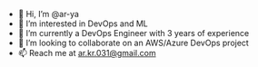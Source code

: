 - 👋 Hi, I’m @ar-ya
- 👀 I’m interested in DevOps and ML
- 🌱 I’m currently a DevOps Engineer with 3 years of experience
- 💞️ I’m looking to collaborate on an AWS/Azure DevOps project
- 📫 Reach me at ar.kr.031@gmail.com

<!---
ar-ya/ar-ya is a ✨ special ✨ repository because its `README.md` (this file) appears on your GitHub profile.
You can click the Preview link to take a look at your changes.
--->
